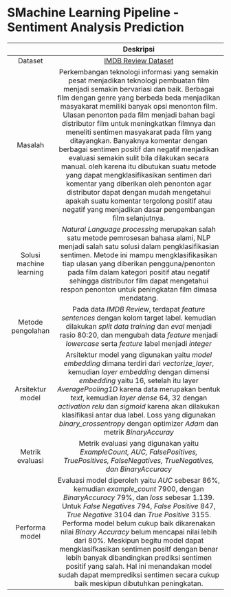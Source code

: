 # SMachine Learning Pipeline - Sentiment Analysis Prediction

|                         |                                                                                                                                                                                                                                                                                                                                                                                                 **Deskripsi**                                                                                                                                                                                                                                                                                                                                                                                                |
|:-----------------------:|:------------------------------------------------------------------------------------------------------------------------------------------------------------------------------------------------------------------------------------------------------------------------------------------------------------------------------------------------------------------------------------------------------------------------------------------------------------------------------------------------------------------------------------------------------------------------------------------------------------------------------------------------------------------------------------------------------------------------------------------------------------------------------------------------------------:|
| Dataset                 | [IMDB Review Dataset](https://www.kaggle.com/datasets/columbine/imdb-dataset-sentiment-analysis-in-csv-format?select=Train.csv)                                                                                                                                                                                                                                                                                                                                                                                                                                                                                                                                                                                                                                                                              |
| Masalah                 | Perkembangan teknologi informasi yang semakin pesat menjadikan teknologi pembuatan film menjadi semakin bervariasi dan baik. Berbagai film dengan genre yang berbeda beda menjadikan masyakarat memiliki banyak opsi menonton film. Ulasan penonton pada film menjadi bahan bagi distributor film untuk meningkatkan filmnya dan meneliti sentimen masyakarat pada film yang ditayangkan. Banyaknya komentar dengan berbagai sentimen positif dan negatif menjadikan evaluasi semakin sulit bila  dilakukan secara manual. oleh karena itu dibutukan suatu metode yang dapat mengklasifikasikan sentimen dari komentar yang diberikan oleh penonton agar distributor dapat dengan mudah mengetahui apakah suatu komentar tergolong positif atau negatif yang menjadikan dasar pengembangan film selanjutnya. |
| Solusi machine learning | _Natural Language processing_ merupakan salah satu metode pemrosesan bahasa alami, NLP menjadi salah satu solusi dalam pengklasifikasian sentimen. Metode ini mampu  mengklasifikasikan tiap ulasan yang diberikan pengguna/penonton pada film dalam kategori positif atau negatif sehingga distributor film dapat mengetahui respon penonton  untuk peningkatan film dimasa mendatang.                                                                                                                                                                                                                                                                                                                                                                                                                      |
| Metode pengolahan       | Pada data _IMDB Review_, terdapat _feature_ _sentences_ dengan kolom target label. kemudian dilakukan _split data training_ dan _eval_ menjadi rasio 80:20,  dan mengubah data _feature_ menjadi _lowercase_ serta _feature_ label menjadi _integer_                                                                                                                                                                                                                                                                                                                                                                                                                                                                                                                                                         |
| Arsitektur model        | Arsitektur model yang digunakan yaitu _model embedding_ dimana terdiri dari _vectorize_layer_, kemudian _layer embedding_ dengan dimensi _embedding_ yaitu 16, setelah  itu layer _AveragePooling1D_ karena data merupakan bentuk _text_, kemudian _layer dense_ 64, 32 dengan _activation relu_ dan _sigmoid_ karena akan dilakukan klasifikasi  antar dua label. Loss yang digunakan *binary_crossentropy* dengan optimizer _Adam_ dan metrik _BinaryAccuray_                                                                                                                                                                                                                                                                                                                                              |
| Metrik evaluasi         | Metrik evaluasi yang digunakan yaitu _ExampleCount, AUC, FalsePositives, TruePositives, FalseNegatives, TrueNegatives, dan BinaryAccuracy_                                                                                                                                                                                                                                                                                                                                                                                                                                                                                                                                                                                                                                                                   |
| Performa model          | Evaluasi model diperoleh yaitu _AUC_ sebesar 86%, kemudian _example_count_ 7900, dengan _BinaryAccuracy_ 79%, dan _loss_ sebesar 1.139. Untuk _False Negatives_ 794,  _False Positive_ 847, _True Negative_ 3104 dan _True Positive_ 3155. Performa model belum cukup baik dikarenakan nilai _Binary Accuracy_ belum mencapai nilai lebih dari 80%. Meskipun begitu model dapat mengklasifkasikan sentimen positf dengan benar lebih banyak dibandingkan prediksi sentimen positif yang salah. Hal ini menandakan model sudah dapat memprediksi sentimen secara cukup baik meskipun dibutuhkan peningkatan.                                                                                                                                                                                                  |
